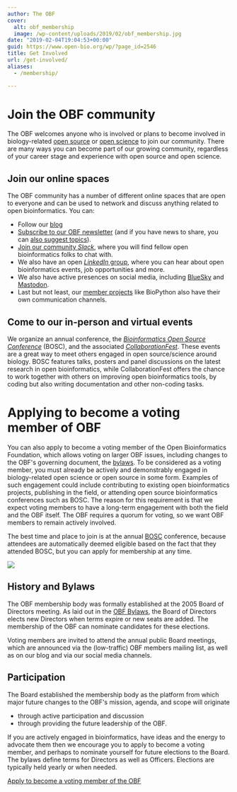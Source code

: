 ```yaml
---
author: The OBF
cover:
  alt: obf_membership
  image: /wp-content/uploads/2019/02/obf_membership.jpg
date: "2019-02-04T19:04:53+00:00"
guid: https://www.open-bio.org/wp/?page_id=2546
title: Get Involved
url: /get-involved/
aliases:
  - /membership/

---
```

# Join the OBF community

The OBF welcomes anyone who is involved or plans to become involved in
biology-related [open source](https://opensource.org/osd) or [open science](https://plos.org/open-science/)
to join our community.
There are many ways you can become part of our growing community, regardless of your career stage and experience with open source and open science.

## Join our online spaces

The OBF community has a number of different online spaces that are open to everyone and can be used to network and discuss anything related to open bioinformatics. You can:

* Follow our [blog](https://www.open-bio.org/posts/)
* [Subscribe to our OBF newsletter](https://mailman.open-bio.org/mailman/listinfo/open-bio-l/) (and if you have news to share, you can [also suggest topics](https://github.com/OBF/newsletter/issues)).
* [Join our community _Slack_](https://join.slack.com/t/open-bio/shared_invite/zt-1pnswao9y-8igcckVxBXhQHCMweHt_NA), where you will find fellow open bioinformatics folks to chat with.
* We also have an open [_LinkedIn_ group](https://www.linkedin.com/groups/9539620/), where you can hear about open bioinformatics events, job opportunities and more.
* We also have active presences on social media, including [BlueSky](https://bsky.app/profile/openbio.bsky.social) and [Mastodon](https://genomic.social/@openbio).
* Last but not least, our [member projects](/projects) like BioPython also have their own communication channels.

## Come to our in-person and virtual events

We organize an annual conference, the [_Bioinformatics Open Source Conference_](/events/bosc) (BOSC), and the associated [_CollaborationFest_](/events/bosc/collaborationfest/).
These events are a great way to meet others engaged in open source/science around biology.
BOSC features talks, posters and panel discussions on the latest research in open bioinformatics, while 
CollaborationFest offers the chance to work together with others on improving open bioinformatics tools, by coding but also writing documentation and other non-coding tasks.

# Applying to become a voting member of OBF

You can also apply to become a voting member of the Open Bioinformatics Foundation, which allows voting on larger OBF issues, including changes to the OBF's governing document, the [bylaws](https://github.com/OBF/obf-docs/blob/master/OBF%20Bylaws.pdf). 
To be considered as a voting member, you must already be actively and demonstrably engaged in biology-related open science or open source in some form.
Examples of such engagement could include contributing to existing open bioinformatics projects, publishing in the field, or attending open source bioinformatics conferences such as BOSC.
The reason for this requirement is that we expect voting members to have a long-term engagement with both the field and the OBF itself.
The OBF requires a quorum for voting, so we want OBF members to remain actively involved.

The best time and place to join is at the annual [BOSC](/events/bosc/) conference, because attendees are automatically deemed eligible based on the fact that they attended BOSC, but you can apply for membership at any time. 

![](/wp-content/uploads/2019/02/obf_membership.jpg)

## History and Bylaws

The OBF membership body was formally established at the 2005 Board of Directors meeting. As laid out in the [OBF Bylaws](https://github.com/OBF/obf-docs/blob/master/OBF%20Bylaws.md), the Board of Directors elects new Directors when terms expire or new seats are added. The membership of the OBF can nominate candidates for these elections. 

Voting members are invited to attend the annual public Board meetings, which are announced via the (low-traffic) OBF members mailing list, as well as on our blog and via our social media channels.

## Participation

The Board established the membership body as the platform from which major future changes to the OBF's mission, agenda, and scope will originate

- through active participation and discussion
- through providing the future leadership of the OBF.

If you are actively engaged in bioinformatics, have ideas and the energy to advocate them then we encourage you to apply to become a voting member, and perhaps to nominate yourself for future elections to the Board. The bylaws define terms for Directors as well as Officers. Elections are typically held yearly or when needed.

[Apply to become a voting member of the OBF](https://docs.google.com/forms/d/e/1FAIpQLSflxafcgc7BOLEgppy3h_yMWCIkV_9lJB3Z0a0Y2cJ63sRK-Q/viewform)
